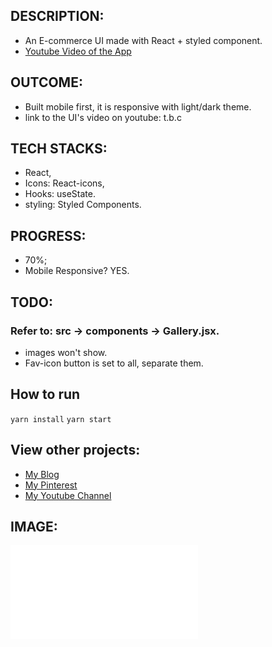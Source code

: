 ## DESCRIPTION:
- An E-commerce UI made with React + styled component.
- [Youtube Video of the App](t.b.c)

## OUTCOME:
- Built mobile first, it is responsive with light/dark theme.
- link to the UI's video on youtube: t.b.c

## TECH STACKS:
- React,
- Icons: React-icons,
- Hooks: useState.
- styling: Styled Components.

## PROGRESS:
- 70%;
- Mobile Responsive? YES.

## TODO:
### Refer to: src -> components -> Gallery.jsx.
- images won't show. 
- Fav-icon button is set to all, separate them.

## How to run
`yarn install`
`yarn start`

## View other projects:
- [My Blog](https://hashnode.com/@marizoo)
- [My Pinterest](https://pin.it/16vGwjy)
- [My Youtube Channel](https://www.youtube.com/channel/UCfkbnM9WvHD3mjecBiGHCBQ/playlists)


## IMAGE:
![Screenshot of the App](./screenshots/t.b.c)

